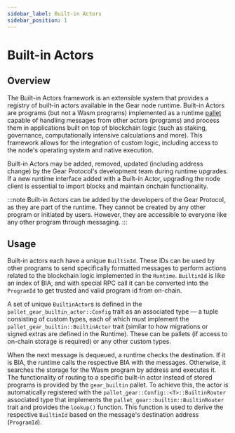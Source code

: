 ```yaml
---
sidebar_label: Built-in Actors
sidebar_position: 1
---
```


# Built-in Actors

## Overview

The Built-in Actors framework is an extensible system that provides a registry of built-in actors available in the Gear node runtime. Built-in Actors are programs (but not a Wasm programs) implemented as a runtime [pallet](https://github.com/gear-tech/gear/tree/master/pallets/gear-builtin) capable of handling messages from other actors (programs) and process them in applications built on top of blockchain logic (such as staking, governance, computationally intensive calculations and more). This framework allows for the integration of custom logic, including access to the node's operating system and native execution.

Built-in Actors may be added, removed, updated (including address change) by the Gear Protocol's development team during runtime upgrades. If a new runtime interface added with a Built-in Actor, upgrading the node client is essential to import blocks and maintain onchain functionality.

:::note
Built-in Actors can be added by the developers of the Gear Protocol, as they are part of the runtime. They cannot be created by any other program or initiated by users. However, they are accessible to everyone like any other program through messaging.
:::

## Usage

Built-in actors each have a unique `BuiltinId`. These IDs can be used by other programs to send specifically formatted messages to perform actions related to the blockchain logic implemented in the `Runtime`. `BuiltinId` is like an index of BIA, and with special RPC call it can be converted into the `ProgramId` to get trusted and valid program id from on-chain.

A set of unique `BuiltinActor`s is defined in the `pallet_gear_builtin_actor::Config` trait as an associated type — a tuple consisting of custom types, each of which must implement the `pallet_gear_builtin::BuiltinActor` trait (similar to how migrations or signed extras are defined in the Runtime). These can be pallets (if access to on-chain storage is required) or any other custom types.

When the next message is dequeued, a runtime checks the destination. If it is BIA, the runtime calls the respective BIA with the messages. Otherwise, it searches the storage for the Wasm program by address and executes it. The functionality of routing to a specific built-in actor instead of stored programs is provided by the `gear_builtin` pallet. To achieve this, the actor is automatically registered with the `pallet_gear::Config::<T>::BuiltinRouter` associated type that implements the `pallet_gear::builtin::BuiltinRouter` trait and provides the `lookup()` function. This function is used to derive the respective `BuiltinId` based on the message's destination address (`ProgramId`).
